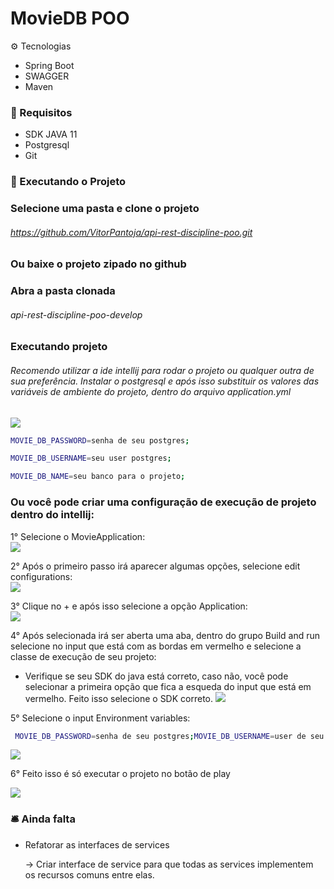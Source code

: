 # MovieDB POO

:gear: Tecnologias

- Spring Boot
- SWAGGER
- Maven

### :file_folder: Requisitos
- SDK JAVA 11
- Postgresql
- Git

### :hammer: Executando o Projeto


### Selecione uma pasta e clone o projeto

###### https://github.com/VitorPantoja/api-rest-discipline-poo.git

### Ou baixe o projeto zipado no github

### Abra a pasta clonada
###### api-rest-discipline-poo-develop

### Executando projeto
###### Recomendo utilizar a ide intellij para rodar o projeto ou qualquer outra de sua preferência. Instalar o postgresql e após isso substituir os valores das variáveis de ambiente do projeto, dentro do arquivo application.yml
<img src="https://user-images.githubusercontent.com/47435988/218766862-f55b0818-a46c-4a43-9b64-e5d3600b58b0.png" /> <br>
```bash
MOVIE_DB_PASSWORD=senha de seu postgres;
```
```bash
MOVIE_DB_USERNAME=seu user postgres;
```
```bash
MOVIE_DB_NAME=seu banco para o projeto;
```

### Ou você pode criar uma configuração de execução de projeto dentro do intellij:


1° Selecione o MovieApplication: <br>
<img src="https://user-images.githubusercontent.com/47435988/218755462-39619435-a61e-41c9-8518-ef2cbe261a3c.png" /><br>

2° Após o primeiro passo irá aparecer algumas opções, selecione edit configurations:<br>
<img src="https://user-images.githubusercontent.com/47435988/218757939-d5a4cc0b-7817-41ec-8a85-450ed7536c16.png" /><br>

3° Clique no + e após isso selecione a opção Application:<br>
<img src="https://user-images.githubusercontent.com/47435988/218758384-f3da0106-9c4c-4908-b155-3da430ded58d.png" /><br>

4° Após selecionada irá ser aberta uma aba, dentro do grupo Build and run selecione no input que está com as bordas em vermelho e selecione a classe de execução
de seu projeto:<br>
- Verifique se seu SDK do java está correto, caso não, você pode selecionar a primeira opção que fica a esqueda do input que está em vermelho. Feito isso selecione 
o SDK correto.
<img src="https://user-images.githubusercontent.com/47435988/218759351-fadb0b25-429e-475d-871e-f2365995272d.png" /> <br>

5° Selecione o input Environment variables:
```bash
 MOVIE_DB_PASSWORD=senha de seu postgres;MOVIE_DB_USERNAME=user de seu postgres;MOVIE_DB_NAME=nome de seu banco postgres<br>
 ```
<img src="https://user-images.githubusercontent.com/47435988/218762964-03bfaf9d-917a-49fc-bd6f-74cd441abed4.png" /> <br>

6° Feito isso é só executar o projeto no botão de play<br>

<img src="https://user-images.githubusercontent.com/47435988/218765908-42b3e636-2813-4b11-ba66-4052eb5802d0.png" /> <br>

### :bellhop_bell: Ainda falta
- Refatorar as interfaces de services
  <p>→ Criar interface de service para que todas as services implementem os recursos comuns entre elas.</p>
